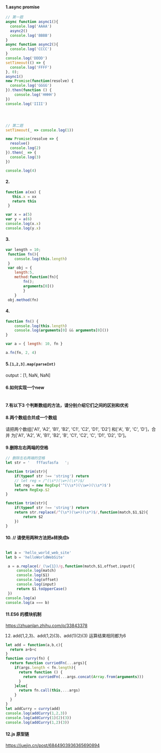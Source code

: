 #### 1.async promise

```javascript
// 第一题
async function async1(){
  console.log('AAAA')
  async2()
  console.log('BBBB')
}
async function async2(){
  console.log('CCCC')
}
console.log('DDDD')
setTimeout(() => {
  console.log('FFFF')
}, 0);
async1()
new Promise(function(resolve) {
  console.log('GGGG')
}).then(function () {
    console.log('HHHH')
})
console.log('IIII')




// 第二题
setTimeout(_ => console.log(1))

new Promise(resolve => {
  resolve()
  console.log(2)
}).then(_ => {
  console.log(3)
})

console.log(4)


```



#### 2. 

```javascript
function a(xx) {
   this.x = xx
   return this
 }

var x = a(5)
var y = a(6)
console.log(x.x)
console.log(y.x)
```

#### 3.

```javascript
var length = 10;
 function fn(){
 	console.log(this.length)
 }
 var obj = {
 	length:5,
 	method:function(fn){
 		fn();
 		arguments[0]()
 		}
 	}
 obj.method(fn)
```

#### 4.

```javascript
function fn() {
	console.log(this.length)
	console.log(arguments[0] && arguments[0]())
}

var a = { length: 10, fn }

a.fn(fn, 2, 4)
```

#### 5.`[1,2,3].map(parseInt)` 

output：[1, NaN, NaN]

#### 6.如何实现一个new

```

```

#### 7.有以下3 个判断数组的方法，请分别介绍它们之间的区别和优劣

#### 8.两个数组合并成一个数组

请把两个数组['A1', 'A2', 'B1', 'B2', 'C1', 'C2', 'D1', 'D2'] 和['A', 'B', 'C', 'D']，合并
为['A1', 'A2', 'A', 'B1', 'B2', 'B', 'C1', 'C2', 'C', 'D1', 'D2', 'D']。

#### 9.删除左右两端的空格

```js
// 删除左右两端的空格
let str = '   fffasfasfa   ';

function trim(str){
    if(typeof str !== 'string') return
    // let reg = /^(\s*)(\w+)(\s*)$/
    let reg = new RegExp('^(\\s*)(\\w+)(\\s*)$')
    return RegExp.$2
}

function trim(str){
    if(typeof str !== 'string') return
    return str.replace(/^(\s*)(\w+)(\s*)$/,function(match,$1,$2){
        return $2
    })
}


```

#### 10. // 请使用两种方法把a转换成b

```js

let a = 'hello_world_web_site'
let b = 'helloWorldWebSite'

 a = a.replace(/_(\w{1})/g,function(match,$1,offset,input){
     console.log(match)
     console.log($1)
     console.log(offset)
     console.log(input)
     return $1.toUpperCase()
 })
console.log(a)
console.log(a === b)
```

#### 11.ES6 的模块机制

https://zhuanlan.zhihu.com/p/33843378

12.  add(1,2,3)、add(1,2)(3)、add(1)(2)(3) 运算结果相同都为6

```javascript
let add = function(a,b,c){
  return a+b+c
}
function curry(fn) {
  return function curriedFn(...args){
    if(args.length < fn.length){
      return function () {
        return curriedFn(...args.concat(Array.from(arguments)))
      }
    }else{
      return fn.call(this,...args)
    }
  }
}
let addCurry = curry(add)
console.log(addCurry(1,2,3))
console.log(addCurry(1)(2)(3))
console.log(addCurry(1,2)(3))

```

#### 12.js 原型链

https://juejin.cn/post/6844903936365690894